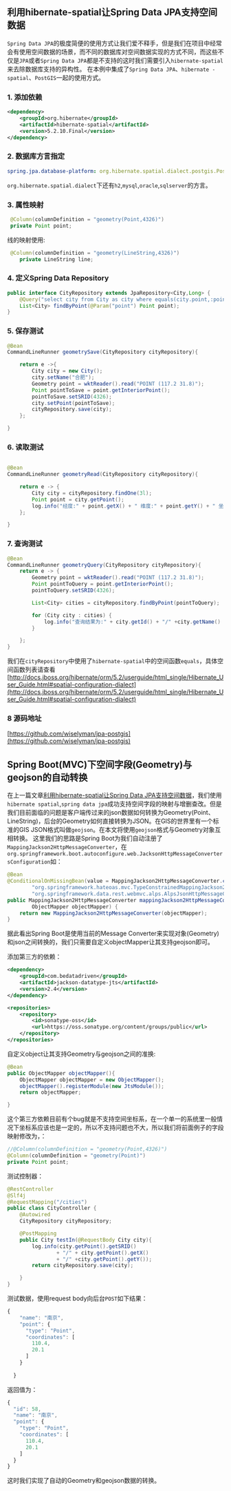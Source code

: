 ## 利用hibernate-spatial让Spring Data JPA支持空间数据
`Spring Data JPA`的极度简便的使用方式让我们爱不释手，但是我们在项目中经常会有使用空间数据的场景，而不同的数据库对空间数据实现的方式不同，而这些不仅是`JPA`或者`Spring Data JPA`都是不支持的这时我们需要引入`hibernate-spatial`来去除数据库支持的异构性。
在本例中集成了`Spring Data JPA`、`hibernate -spatial`、`PostGIS`一起的使用方式。
### 1. 添加依赖
```xml
<dependency>
    <groupId>org.hibernate</groupId>
    <artifactId>hibernate-spatial</artifactId>
    <version>5.2.10.Final</version>
</dependency>

```
### 2. 数据库方言指定

```yaml
spring.jpa.database-platform: org.hibernate.spatial.dialect.postgis.PostgisPG9Dialect

```
`org.hibernate.spatial.dialect`下还有`h2`,`mysql`,`oracle`,`sqlserver`的方言。

### 3. 属性映射
```java
 @Column(columnDefinition = "geometry(Point,4326)")
 private Point point;

```

线的映射使用:
```java
 @Column(columnDefinition = "geometry(LineString,4326)")
    private LineString line;
```

### 4. 定义Spring Data Repository

```java
public interface CityRepository extends JpaRepository<City,Long> {
    @Query("select city from City as city where equals(city.point,:point) = TRUE")
    List<City> findByPoint(@Param("point") Point point);
}
```

### 5. 保存测试
```java
@Bean
CommandLineRunner geometrySave(CityRepository cityRepository){

    return e ->{
        City city = new City();
        city.setName("合肥");
        Geometry point = wktReader().read("POINT (117.2 31.8)");
        Point pointToSave = point.getInteriorPoint();
        pointToSave.setSRID(4326);
        city.setPoint(pointToSave);
        cityRepository.save(city);
    };

}
```

### 6. 读取测试
```java

@Bean
CommandLineRunner geometryRead(CityRepository cityRepository){

    return e -> {
        City city = cityRepository.findOne(3l);
        Point point = city.getPoint();
        log.info("经度:" + point.getX() + " 维度:" + point.getY() + " 坐标系统:" + point.getSRID());
    };

}

```

### 7. 查询测试

```java
@Bean
CommandLineRunner geometryQuery(CityRepository cityRepository){
    return e -> {
        Geometry point = wktReader().read("POINT (117.2 31.8)");
        Point pointToQuery = point.getInteriorPoint();
        pointToQuery.setSRID(4326);

        List<City> cities = cityRepository.findByPoint(pointToQuery);

        for (City city : cities) {
            log.info("查询结果为:" + city.getId() + "/" +city.getName() + "/" +city.getPoint());
        }

    };
}
```

我们在`cityRepository`中使用了`hibernate-spatial`中的空间函数`equals`，具体空间函数列表请查看
[http://docs.jboss.org/hibernate/orm/5.2/userguide/html_single/Hibernate_User_Guide.html#spatial-configuration-dialect](http://docs.jboss.org/hibernate/orm/5.2/userguide/html_single/Hibernate_User_Guide.html#spatial-configuration-dialect)

### 8 源码地址
[https://github.com/wiselyman/jpa-postgis](https://github.com/wiselyman/jpa-postgis)

## Spring Boot(MVC)下空间字段(Geometry)与geojson的自动转换

在上一篇文章[利用hibernate-spatial让Spring Data JPA支持空间数据](http://www.wisely.top/2017/06/26/hibernate-spatial-spring-data-jpa/)，我们使用`hibernate spatial`,`spring data jpa`成功支持空间字段的映射与增删查改。但是我们目前面临的问题是客户端传过来的json数据如何转换为Geometry(Point、LineString)，后台的Geometry如何直接转换为JSON。在GIS的世界里有一个标准的GIS JSON格式叫做`geojson`。在本文将使用`geojson`格式与Geometry对象互相转换。
这里我们的思路是Spring Boot为我们自动注册了`MappingJackson2HttpMessageConverter`，在`org.springframework.boot.autoconfigure.web.JacksonHttpMessageConvertersConfiguration`如：
```java
@Bean
@ConditionalOnMissingBean(value = MappingJackson2HttpMessageConverter.class, ignoredType = {
        "org.springframework.hateoas.mvc.TypeConstrainedMappingJackson2HttpMessageConverter",
        "org.springframework.data.rest.webmvc.alps.AlpsJsonHttpMessageConverter" })
public MappingJackson2HttpMessageConverter mappingJackson2HttpMessageConverter(
        ObjectMapper objectMapper) {
    return new MappingJackson2HttpMessageConverter(objectMapper);
}

```
据此看出Spring Boot是使用当前的Message Converter来实现对象(Geometry)和json之间转换的，我们只需要自定义objectMapper让其支持geojson即可。

添加第三方的依赖：
```xml
<dependency>
    <groupId>com.bedatadriven</groupId>
    <artifactId>jackson-datatype-jts</artifactId>
    <version>2.4</version>
</dependency>

<repositories>
    <repository>
        <id>sonatype-oss</id>
        <url>https://oss.sonatype.org/content/groups/public</url>
    </repository>
</repositories>
```

自定义object让其支持Geometry与geojson之间的准换:
```java
@Bean
public ObjectMapper objectMapper(){
    ObjectMapper objectMapper = new ObjectMapper();
    objectMapper().registerModule(new JtsModule());
    return objectMapper;

}
```
这个第三方依赖目前有个bug就是不支持空间坐标系，在一个单一的系统里一般情况下坐标系应该也是一定的，所以不支持问题也不大，所以我们将前面例子的字段映射修改为，：
```java
//@Column(columnDefinition = "geometry(Point,4326)")
@Column(columnDefinition = "geometry(Point)")
private Point point;
```
测试控制器：
```java
@RestController
@Slf4j
@RequestMapping("/cities")
public class CityController {
    @Autowired
    CityRepository cityRepository;

    @PostMapping
    public City testIn(@RequestBody City city){
        log.info(city.getPoint().getSRID()
                + "/" + city.getPoint().getX()
                + "/" +city.getPoint().getY());
        return cityRepository.save(city);

    }
}
```

测试数据，使用request body向后台`POST`如下结果：
```javascript
{
    "name": "南京",
    "point": {
      "type": "Point",
      "coordinates": [
        110.4,
        20.1
      ]
    }
  
  }

```
返回值为：
```javascript
{
  "id": 58,
  "name": "南京",
  "point": {
    "type": "Point",
    "coordinates": [
      110.4,
      20.1
    ]
  }
}

```
这时我们实现了自动的Geometry和geojson数据的转换。
